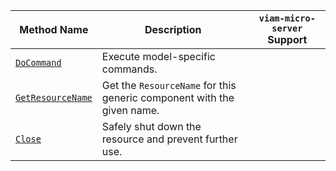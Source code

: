 <!-- prettier-ignore -->
| Method Name | Description | `viam-micro-server` Support |
| ----------- | ----------- | --------------------------- |
| [`DoCommand`](/appendix/apis/components/generic/#docommand) | Execute model-specific commands. | <p class="center-text"><i class="fas fa-check" title="yes"></i></p> |
| [`GetResourceName`](/appendix/apis/components/generic/#getresourcename) | Get the `ResourceName` for this generic component with the given name. | <p class="center-text"><i class="fas fa-times" title="no"></i></p> |
| [`Close`](/appendix/apis/components/generic/#close) | Safely shut down the resource and prevent further use. | <p class="center-text"><i class="fas fa-times" title="no"></i></p> |
